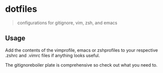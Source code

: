 # dotfiles
> configurations for gitignore, vim, zsh, and emacs

## Usage

Add the contents of the vimprofile, emacs or zshprofiles to your respective .zshrc and .vimrc files if anything looks useful.

The gitignoreboiler plate is comprehensive so check out what you need to.